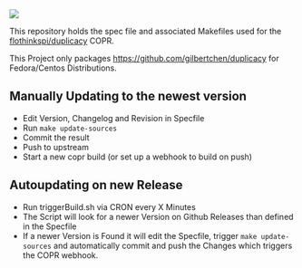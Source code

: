 <div><a href="https://copr.fedorainfracloud.org/coprs/flothinkspi/duplicacy/package/duplicacy/"><img src="https://copr.fedorainfracloud.org/coprs/flothinkspi/duplicacy/package/duplicacy/status_image/last_build.png" /></a></div>

This repository holds the spec file and associated Makefiles used for the [flothinkspi/duplicacy](https://copr.fedorainfracloud.org/coprs/flothinkspi/duplicacy/) COPR.

This Project only packages https://github.com/gilbertchen/duplicacy for Fedora/Centos Distributions.

Manually Updating to the newest version
--------------------
* Edit Version, Changelog and Revision in Specfile
* Run `make update-sources`
* Commit the result
* Push to upstream
* Start a new copr build (or set up a webhook to build on push)


Autoupdating on new Release
--------------------

* Run triggerBuild.sh via CRON every X Minutes
* The Script will look for a newer Version on Github Releases than defined in the Specfile
* If a newer Version is Found it will edit the Specfile, trigger `make update-sources` and automatically commit and push the Changes which triggers the COPR webhook.
